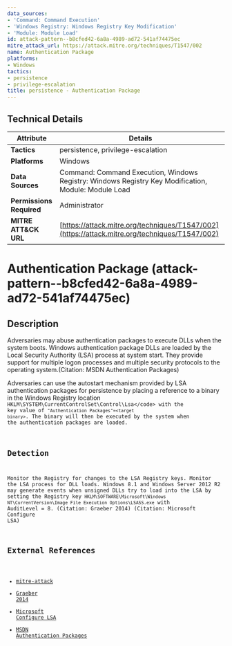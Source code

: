```yaml
---
data_sources:
- 'Command: Command Execution'
- 'Windows Registry: Windows Registry Key Modification'
- 'Module: Module Load'
id: attack-pattern--b8cfed42-6a8a-4989-ad72-541af74475ec
mitre_attack_url: https://attack.mitre.org/techniques/T1547/002
name: Authentication Package
platforms:
- Windows
tactics:
- persistence
- privilege-escalation
title: persistence - Authentication Package
---
```


## Technical Details

| Attribute | Details |
|-----------|----------|
| **Tactics** | persistence, privilege-escalation |
| **Platforms** | Windows |
| **Data Sources** | Command: Command Execution, Windows Registry: Windows Registry Key Modification, Module: Module Load |
| **Permissions Required** | Administrator |
| **MITRE ATT&CK URL** | [https://attack.mitre.org/techniques/T1547/002](https://attack.mitre.org/techniques/T1547/002) |

# Authentication Package (attack-pattern--b8cfed42-6a8a-4989-ad72-541af74475ec)

## Description
Adversaries may abuse authentication packages to execute DLLs when the system boots. Windows authentication package DLLs are loaded by the Local Security Authority (LSA) process at system start. They provide support for multiple logon processes and multiple security protocols to the operating system.(Citation: MSDN Authentication Packages)

Adversaries can use the autostart mechanism provided by LSA authentication packages for persistence by placing a reference to a binary in the Windows Registry location <code>HKLM\SYSTEM\CurrentControlSet\Control\Lsa\</code> with the key value of <code>"Authentication Packages"=&lt;target binary&gt;</code>. The binary will then be executed by the system when the authentication packages are loaded.

## Detection
Monitor the Registry for changes to the LSA Registry keys. Monitor the LSA process for DLL loads. Windows 8.1 and Windows Server 2012 R2 may generate events when unsigned DLLs try to load into the LSA by setting the Registry key <code>HKLM\SOFTWARE\Microsoft\Windows NT\CurrentVersion\Image File Execution Options\LSASS.exe</code> with AuditLevel = 8. (Citation: Graeber 2014) (Citation: Microsoft Configure LSA)

## External References
- [mitre-attack](https://attack.mitre.org/techniques/T1547/002)
- [Graeber 2014](http://docplayer.net/20839173-Analysis-of-malicious-security-support-provider-dlls.html)
- [Microsoft Configure LSA](https://technet.microsoft.com/en-us/library/dn408187.aspx)
- [MSDN Authentication Packages](https://msdn.microsoft.com/library/windows/desktop/aa374733.aspx)
